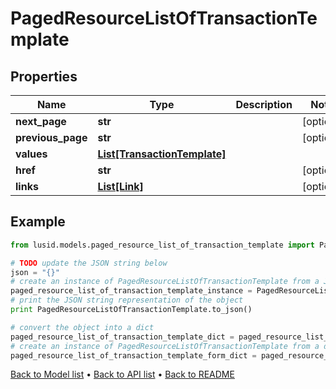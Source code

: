 # PagedResourceListOfTransactionTemplate


## Properties
Name | Type | Description | Notes
------------ | ------------- | ------------- | -------------
**next_page** | **str** |  | [optional] 
**previous_page** | **str** |  | [optional] 
**values** | [**List[TransactionTemplate]**](TransactionTemplate.md) |  | 
**href** | **str** |  | [optional] 
**links** | [**List[Link]**](Link.md) |  | [optional] 

## Example

```python
from lusid.models.paged_resource_list_of_transaction_template import PagedResourceListOfTransactionTemplate

# TODO update the JSON string below
json = "{}"
# create an instance of PagedResourceListOfTransactionTemplate from a JSON string
paged_resource_list_of_transaction_template_instance = PagedResourceListOfTransactionTemplate.from_json(json)
# print the JSON string representation of the object
print PagedResourceListOfTransactionTemplate.to_json()

# convert the object into a dict
paged_resource_list_of_transaction_template_dict = paged_resource_list_of_transaction_template_instance.to_dict()
# create an instance of PagedResourceListOfTransactionTemplate from a dict
paged_resource_list_of_transaction_template_form_dict = paged_resource_list_of_transaction_template.from_dict(paged_resource_list_of_transaction_template_dict)
```
[Back to Model list](../README.md#documentation-for-models) &#8226; [Back to API list](../README.md#documentation-for-api-endpoints) &#8226; [Back to README](../README.md)


